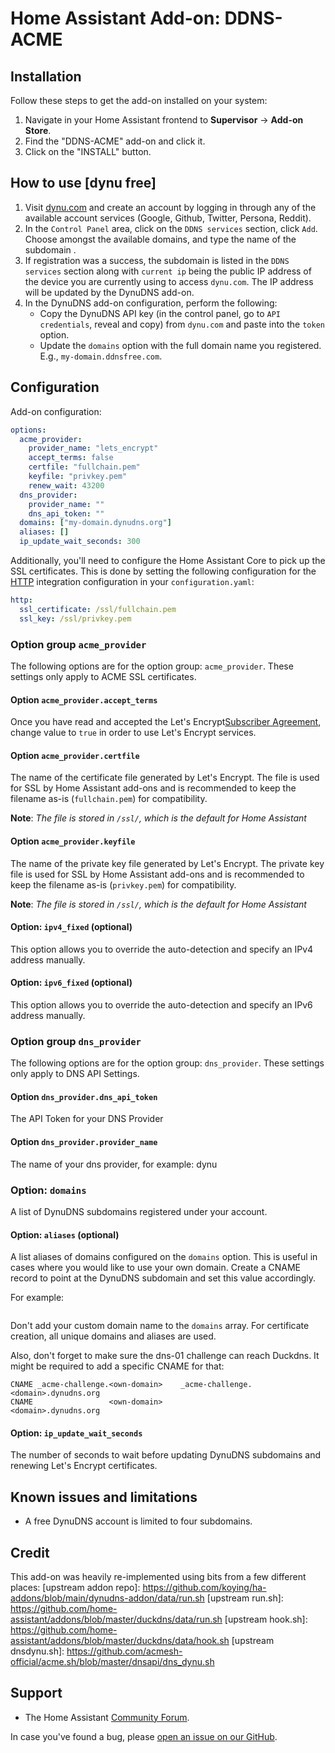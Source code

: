 # Home Assistant Add-on: DDNS-ACME

## Installation

Follow these steps to get the add-on installed on your system:

1. Navigate in your Home Assistant frontend to **Supervisor** -> **Add-on Store**.
2. Find the "DDNS-ACME" add-on and click it.
3. Click on the "INSTALL" button.

## How to use [dynu free]

1. Visit [dynu.com](https://www.dynu.com) and create an account by logging in through any of the available account services (Google, Github, Twitter, Persona, Reddit).
2. In the `Control Panel` area, click on the `DDNS services` section, click `Add`. Choose amongst the available domains, and type the name of the subdomain .
3. If registration was a success, the subdomain is listed in the `DDNS services` section along with `current ip` being the public IP address of the device you are currently using to access `dynu.com`. The IP address will be updated by the DynuDNS add-on.
4. In the DynuDNS add-on configuration, perform the following:
    - Copy the DynuDNS API key (in the control panel, go to `API credentials`, reveal and copy) from `dynu.com` and paste into the `token` option.
    - Update the `domains` option with the full domain name you registered. E.g., `my-domain.ddnsfree.com`.

## Configuration

Add-on configuration:

```yaml
options:
  acme_provider:
    provider_name: "lets_encrypt"
    accept_terms: false
    certfile: "fullchain.pem"
    keyfile: "privkey.pem"
    renew_wait: 43200
  dns_provider:    
    provider_name: ""
    dns_api_token: ""
  domains: ["my-domain.dynudns.org"]
  aliases: []
  ip_update_wait_seconds: 300
```

Additionally, you'll need to configure the Home Assistant Core to pick up the SSL certificates. This is done by setting the following configuration for the [HTTP][HTTP] integration configuration in your `configuration.yaml`:

```yaml
http:
  ssl_certificate: /ssl/fullchain.pem
  ssl_key: /ssl/privkey.pem
```

### Option group `acme_provider`

The following options are for the option group: `acme_provider`. These settings
only apply to ACME SSL certificates.

#### Option `acme_provider.accept_terms`

Once you have read and accepted the Let's Encrypt[Subscriber Agreement](https://letsencrypt.org/repository/), change value to `true` in order to use Let's Encrypt services.

#### Option `acme_provider.certfile`

The name of the certificate file generated by Let's Encrypt. The file is used for SSL by Home Assistant add-ons and is recommended to keep the filename as-is (`fullchain.pem`) for compatibility.

**Note**: _The file is stored in `/ssl/`, which is the default for Home Assistant_

#### Option `acme_provider.keyfile`

The name of the private key file generated by Let's Encrypt. The private key file is used for SSL by Home Assistant add-ons and is recommended to keep the filename as-is (`privkey.pem`) for compatibility.

**Note**: _The file is stored in `/ssl/`, which is the default for Home Assistant_

#### Option: `ipv4_fixed` (optional)

This option allows you to override the auto-detection and specify an
IPv4 address manually.

#### Option: `ipv6_fixed` (optional)

This option allows you to override the auto-detection and specify an
IPv6 address manually.

### Option group `dns_provider`

The following options are for the option group: `dns_provider`. These settings
only apply to DNS API Settings.

#### Option `dns_provider.dns_api_token`

The API Token for your DNS Provider

#### Option `dns_provider.provider_name`

The name of your dns provider, for example: dynu

### Option: `domains`

A list of DynuDNS subdomains registered under your account.

#### Option: `aliases` (optional)

A list aliases of domains configured on the `domains` option.
This is useful in cases where you would like to use your own domain.
Create a CNAME record to point at the DynuDNS subdomain and set this value accordingly.

For example:

```yaml

```

Don't add your custom domain name to the `domains` array. For certificate creation, all unique domains and aliases are used.

Also, don't forget to make sure the dns-01 challenge can reach Duckdns. It might be required to add a specific CNAME for that:

```
CNAME _acme-challenge.<own-domain>    _acme-challenge.<domain>.dynudns.org
CNAME                 <own-domain>                    <domain>.dynudns.org
```

#### Option: `ip_update_wait_seconds`

The number of seconds to wait before updating DynuDNS subdomains and renewing Let's Encrypt certificates.

## Known issues and limitations

- A free DynuDNS account is limited to four subdomains.

## Credit

This add-on was heavily re-implemented using bits from a few different places:
[upstream addon repo]: https://github.com/koying/ha-addons/blob/main/dynudns-addon/data/run.sh
[upstream run.sh]: https://github.com/home-assistant/addons/blob/master/duckdns/data/run.sh
[upstream hook.sh]: https://github.com/home-assistant/addons/blob/master/duckdns/data/hook.sh
[upstream dnsdynu.sh]: https://github.com/acmesh-official/acme.sh/blob/master/dnsapi/dns_dynu.sh

## Support

- The Home Assistant [Community Forum][forum].

In case you've found a bug, please [open an issue on our GitHub][issue].

[forum]: https://community.home-assistant.io
[issue]: https://github.com/vittorio88/addon-ddns-acme/issues
[dynudns]: https://www.dynudns.org
[dynudns-faq]: https://www.dynu.com/FAQ/Dynamic-DNS-Service
[dynudns-api-docs]: https://www.dynu.com/Support/API
[HTTP]: https://www.home-assistant.io/integrations/http/
